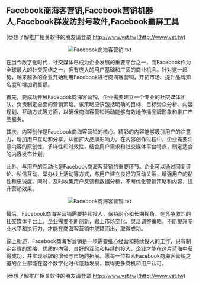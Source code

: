 ## **Facebook商海客营销,Facebook营销机器人,Facebook群发防封号软件,Facebook霸屏工具**

[😍想了解推广相关软件的朋友请登录 http://www.vst.tw](http://www.vst.tw)

 <center><img src="https://vst.tw/MP4/tuiguang/png/7.png" alt="Facebook商海客营销.txt"></center>

在当今数字化时代，社交媒体已成为企业发展的重要平台之一，而Facebook作为全球最大的社交网络之一，拥有庞大的用户基础和广阔的商业机会。针对这一趋势，越来越多的企业开始利用Facebook进行商海客营销，开拓市场、提升品牌知名度和增加销售额。

首先，要成功开展Facebook商海客营销，企业需要建立一个专业的社交媒体团队，负责制定全面的营销策略。该策略应该包括明确的目标、目标受众分析、内容规划、互动方式等方面，以确保商海客营销活动能够有效地传播品牌形象和推广产品服务。

其次，内容创作是Facebook商海客营销的核心。精彩的内容能够吸引用户的注意力，增加用户互动和分享，从而扩大品牌影响力。在内容创作过程中，企业需要注意内容的原创性、多样性和时效性，结合用户需求和社交媒体平台特点，制定适合的内容发布计划。

此外，与用户的互动也是Facebook商海客营销的重要环节。企业可以通过回复评论、私信互动、举办线上活动等方式，与用户建立良好的互动关系，增强用户的黏性和忠诚度。同时，及时收集用户反馈和数据分析，不断优化营销策略和内容，提升营销效果。

 <center><img src="https://vst.tw/MP4/tuiguang/png/1.png" alt="Facebook商海客营销.txt"></center>

最后，Facebook商海客营销需要持续投入，保持耐心和长期视角。在竞争激烈的社交媒体平台上，企业需要不断创新，跟上市场变化，灵活调整策略，不断提升专业水平和执行力，才能在商海客营销中脱颖而出，取得成功。

综上所述，Facebook商海客营销是一项需要细心经营和持续投入的工作，只有制定合理的策略、优质的内容、良好的互动和持续的投入，企业才能在这片蓝海中获得成功，并实现品牌的增长与市场的拓展。愿每一位探索Facebook商海客营销之道的企业都能在这个数字化时代蓬勃发展，赢得更多商机和用户认可。

[😍想了解推广相关软件的朋友请登录 http://www.vst.tw](http://www.vst.tw)



